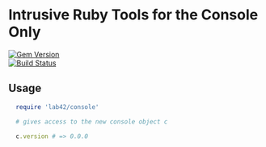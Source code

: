 # Intrusive Ruby Tools for the Console Only

                                                                                                                                                     
[![Gem Version](https://badge.fury.io/rb/lab42_console.svg)](http://badge.fury.io/rb/lab42_console)    
[![Build Status](https://travis-ci.org/RobertDober/lab42_console.svg?branch=master)](https://travis-ci.org/RobertDober/lab42_console)                       

<!--
[![Code Climate](https://codeclimate.com/github/RobertDober/lab42_core/badges/gpa.svg)](https://codeclimate.com/github/RobertDober/lab42_core)        
[![Issue Count](https://codeclimate.com/github/RobertDober/lab42_core/badges/issue_count.svg)](https://codeclimate.com/github/RobertDober/lab42_core) 
[![Test Coverage](https://codeclimate.com/github/RobertDober/lab42_core/badges/coverage.svg)](https://codeclimate.com/github/RobertDober/lab42_core)  
-->

## Usage

```ruby
  require 'lab42/console'

  # gives access to the new console object c

  c.version # => 0.0.0
```
